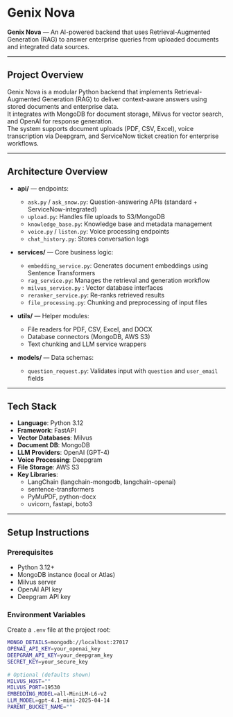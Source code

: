 # Genix Nova
 
**Genix Nova** — An AI-powered backend that uses Retrieval-Augmented Generation (RAG) to answer enterprise queries from uploaded documents and integrated data sources.
 
---
 
## Project Overview
Genix Nova is a modular Python backend that implements Retrieval-Augmented Generation (RAG) to deliver context-aware answers using stored documents and enterprise data.  
It integrates with MongoDB for document storage, Milvus for vector search, and OpenAI for response generation.  
The system supports document uploads (PDF, CSV, Excel), voice transcription via Deepgram, and ServiceNow ticket creation for enterprise workflows.
 
---
 
## Architecture Overview
- **api/** — endpoints:
  - `ask.py` / `ask_snow.py`: Question-answering APIs (standard + ServiceNow-integrated)
  - `upload.py`: Handles file uploads to S3/MongoDB
  - `knowledge_base.py`: Knowledge base and metadata management
  - `voice.py` / `listen.py`: Voice processing endpoints
  - `chat_history.py`: Stores conversation logs
 
- **services/** — Core business logic:
  - `embedding_service.py`: Generates document embeddings using Sentence Transformers
  - `rag_service.py`: Manages the retrieval and generation workflow
  - `milvus_service.py` : Vector database interfaces
  - `reranker_service.py`: Re-ranks retrieved results
  - `file_processing.py`: Chunking and preprocessing of input files
 
- **utils/** — Helper modules:
  - File readers for PDF, CSV, Excel, and DOCX
  - Database connectors (MongoDB, AWS S3)
  - Text chunking and LLM service wrappers
 
- **models/** — Data schemas:
  - `question_request.py`: Validates input with `question` and `user_email` fields
 
---
 
## Tech Stack
- **Language**: Python 3.12  
- **Framework**: FastAPI  
- **Vector Databases**: Milvus  
- **Document DB**: MongoDB  
- **LLM Providers**: OpenAI (GPT-4)  
- **Voice Processing**: Deepgram  
- **File Storage**: AWS S3  
- **Key Libraries**:
  - LangChain (langchain-mongodb, langchain-openai)
  - sentence-transformers
  - PyMuPDF, python-docx
  - uvicorn, fastapi, boto3
 
---
 
## Setup Instructions
 
### Prerequisites
- Python 3.12+
- MongoDB instance (local or Atlas)
- Milvus server
- OpenAI API key
- Deepgram API key
 
### Environment Variables
Create a `.env` file at the project root:
```bash
MONGO_DETAILS=mongodb://localhost:27017
OPENAI_API_KEY=your_openai_key
DEEPGRAM_API_KEY=your_deepgram_key
SECRET_KEY=your_secure_key
 
# Optional (defaults shown)
MILVUS_HOST=""
MILVUS_PORT=19530
EMBEDDING_MODEL=all-MiniLM-L6-v2
LLM_MODEL=gpt-4.1-mini-2025-04-14
PARENT_BUCKET_NAME=""
